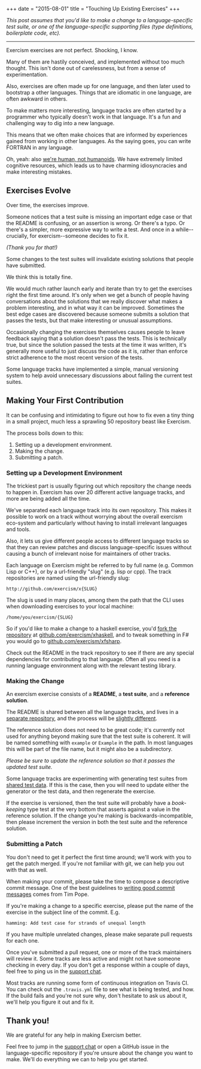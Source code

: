 +++
date = "2015-08-01"
title = "Touching Up Existing Exercises"
+++

_This post assumes that you'd like to make a change to a language-specific test
suite, or one of the language-specific supporting files (type definitions,
boilerplate code, etc)._

-------

Exercism exercises are not perfect. Shocking, I know.

Many of them are hastily conceived, and implemented without too
much thought. This isn't done out of carelessness, but from a sense
of experimentation.

Also, exercises are often made up for one language, and then later used
to bootstrap a other languages. Things that are idiomatic in one language,
are often awkward in others.

To make matters more interesting, language tracks are often started by a
programmer who typically doesn't work in that language. It's a fun and
challenging way to dig into a new language.

This means that we often make choices that are informed by experiences gained
from working in other languages. As the saying goes, you can write FORTRAN in
any language.

Oh, yeah: also [we're human, not
humanoids](https://www.youtube.com/watch?v=FKTxC9pl-WM). We have extremely
limited cognitive resources, which leads us to have charming idiosyncracies
and make interesting mistakes.

## Exercises Evolve

Over time, the exercises improve.

Someone notices that a test suite is missing an important edge case or that
the README is confusing, or an assertion is wrong. Or there's a typo. Or
there's a simpler, more expressive way to write a test. And once in a
while--crucially, for exercism--someone decides to fix it.

_(Thank you for that!)_

Some changes to the test suites will invalidate existing solutions that people
have submitted.

We think this is totally fine.

We would much rather launch early and iterate than try to get the exercises
right the first time around. It's only when we get a bunch of people having
conversations about the solutions that we really discover what makes a problem
interesting, and in what way it can be improved. Sometimes the best edge
cases are discovered because someone submits a solution that passes the tests,
but that make interesting or unusual assumptions.

Occasionally changing the exercises themselves causes people to leave feedback
saying that a solution doesn't pass the tests. This is technically true, but
since the solution passed the tests at the time it was written, it's generally
more useful to just discuss the code as it is, rather than enforce strict
adherence to the most recent version of the tests.

Some language tracks have implemented a simple, manual versioning system to
help avoid unnecessary discussions about failing the current test suites.

## Making Your First Contribution

It can be confusing and intimidating to figure out how to fix even a tiny
thing in a small project, much less a sprawling 50 repository beast like
Exercism.

The process boils down to this:

1. Setting up a development environment.
1. Making the change.
1. Submitting a patch.

### Setting up a Development Environment

The trickiest part is usually figuring out which repository the change needs
to happen in. Exercism has over 20 different active language tracks, and
more are being added all the time.

We've separated each language track into its own repository. This makes it
possible to work on a track without worrying about the overall exercism
eco-system and particularly without having to install irrelevant languages and
tools.

Also, it lets us give different people access to different language
tracks so that they can review patches and discuss language-specific issues
without causing a bunch of irrelevant noise for maintainers of other tracks.

Each language on Exercism might be referred to by full name (e.g. Common Lisp
or C++), or by a url-friendly "slug" (e.g. lisp or cpp). The track
repositories are named using the url-friendly slug:

    http://github.com/exercism/x{SLUG}

The slug is used in many places, among them the path that the CLI uses when
downloading exercises to your local machine:

    /home/you/exercism/{SLUG}

So if you'd like to make a change to a haskell exercise, you'd [fork the
repository](https://help.github.com/articles/fork-a-repo/) at
[github.com/exercism/xhaskell](https://github.com/exercism/xhaskell), and to
tweak something in F# you would go to
[github.com/exercism/xfsharp](https://github.com/exercism/xfsharp).

Check out the README in the track repository to see if there are any special
dependencies for contributing to that language. Often all you need is a
running language environment along with the relevant testing library.

### Making the Change

An exercism exercise consists of a **README**, a **test suite**, and a
**reference solution**.

The README is shared between all the language tracks, and lives in a [separate
repository](https://github.com/exercism/x-common), and the process will be
[slightly different](/post/updating-an-exercise-readme).

The reference solution does not need to be great code; it's currently not used for
anything beyond making sure that the test suite is coherent. It will be named
something with `example` or `Example` in the path. In most languages this will be part
of the file name, but it might also be a subdirectory.

_Please be sure to update the reference solution so that it passes the updated
test suite._

Some language tracks are experimenting with generating test suites from [shared
test data](https://github.com/exercism/todo/issues/13). If this is the case,
then you will need to update either the generator or the test data, and then
regenerate the exercise.

If the exercise is versioned, then the test suite will probably have a
_book-keeping_ type test at the very bottom that asserts against a value in
the reference solution. If the change you're making is backwards-incompatible,
then please increment the version in both the test suite and the reference
solution.

### Submitting a Patch

You don't need to get it perfect the first time around; we'll work with you to
get the patch merged. If you're not familiar with git, we can help you out
with that as well.

When making your commit, please take the time to compose a descriptive commit
message. One of the best guidelines to [writing good commit
messages](http://tbaggery.com/2008/04/19/a-note-about-git-commit-messages.html)
comes from Tim Pope.

If you're making a change to a specific exercise, please put the name of the
exercise in the subject line of the commit. E.g.

    hamming: Add test case for strands of unequal length

If you have multiple unrelated changes, please make separate pull requests for
each one.

Once you've submitted a pull request, one or more of the track maintainers
will review it. Some tracks are less active and might not have someone
checking in every day. If you don't get a response within a couple of days,
feel free to ping us in the [support
chat](https://gitter.im/exercism/support).

Most tracks are running some form of continuous integration on Travis CI.
You can check out the `.travis.yml` file to see what is being tested, and how.
If the build fails and you're not sure why, don't hesitate to ask us about it,
we'll help you figure it out and fix it.

## Thank you!

We are grateful for any help in making Exercism better.

Feel free to jump in the [support chat](https://gitter.im/exercism/support) or
open a GitHub issue in the language-specific repository if you're unsure about
the change you want to make. We'll do everything we can to help you get started.

